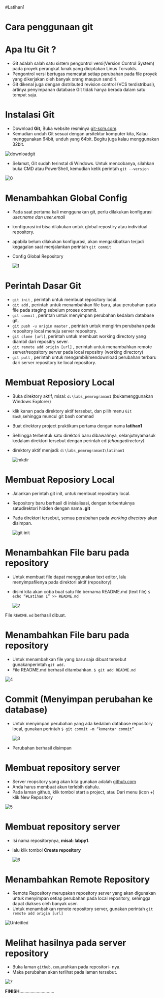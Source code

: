   #Latihan1

# Cara penggunaan git
# Apa Itu Git ?
* Git adalah salah satu sistem pengontrol versi(Version Control System) pada proyek perangkat lunak yang diciptakan Linus Torvalds.
* Pengontrol versi bertugas memcatat setiap perubahan pada file proyek yang dikerjakan oleh banyak orang maupun sendiri.
* Git dikenal juga dengan distributed revision control (VCS terdistribusi), artinya penyimpanan database Git tidak hanya berada dalam satu tempat saja.
# Instalasi Git
* Download **Git**, Buka website resminya [git-scm.com](https://git-scm.com).
* Kemudian unduh Git sesuai dengan arsitektur komputer kita, Kalau
menggunakan 64bit, unduh yang 64bit. Begitu juga kalau
menggunakan 32bit.

![downloadgit](https://user-images.githubusercontent.com/56913656/67956393-9a592100-fc26-11e9-97f0-bd09cbf62134.png)
		
* Selamat, Git sudah terinstal di Windows. Untuk mencobanya,
		silahkan buka CMD atau PowerShell, kemudian ketik perintah
		``git --version``
		
 ![0](https://user-images.githubusercontent.com/57052780/68079037-11eca300-fe15-11e9-8e78-4b1d3782192f.png)
 
# Menambahkan Global Config
* Pada saat pertama kali menggunakan git, perlu dilakukan konfigurasi
*user.name dan user.email*
* konfigurasi ini bisa dilakukan untuk global repostiry atau individual
repository.
* apabila belum dilakukan konfigurasi, akan mengakibatkan terjadi
kegagalan saat menjalankan perintah ``git commit``
* Config Global Repository
		
  ![1](https://user-images.githubusercontent.com/57052780/68079121-d7840580-fe16-11e9-91df-1d48756222db.png)


# Perintah Dasar Git
* ``git init`` , perintah untuk membuat repository local.
* ``git add`` , perintah untuk menambahkan file baru, atau perubahan pada file pada staging sebelum proses commit.
* ``git commit`` , perintah untuk menyimpan perubahan kedalam database git.
* ``git push -u origin master`` , perintah untuk mengirim perubahan pada repository local menuju server repository.
* ``git clone [url]``, perintah untuk membuat working directory yang diambil dari repositry sever.
* ``git remote add origin [url]`` , perintah untuk menambahkan remote server/reopsitory server pada local repositry (working directory)
* ``git pull`` , perintah untuk mengambil/mendownload perubahan terbaru dari server repository ke local repository.
# Membuat Reposiory Local
* Buka direktory aktif, misal: ``d:\labs_pemrograman1`` (bukamenggunakan Windows Explorer)
* klik kanan pada direktory aktif tersebut, dan pilih menu ``Git Bash``,sehingga muncul git bash commad
* Buat direktory project praktikum pertama dengan nama **latihan1**		 
* Sehingga terbentuk satu direktori baru dibawahnya, selanjutnyamasuk kedalam direktori tersebut dengan perintah cd *(changedirectory)*
* direktory aktif menjadi: ``d:\labs_pemrograman1\latihan1``

  ![mkdir](https://user-images.githubusercontent.com/57052780/68079201-78bf8b80-fe18-11e9-8391-e2de3df313a5.png)

# Membuat Reposiory Local
* Jalankan perintah git init, untuk membuat repository local.
* Repository baru berhasil di inisialisasi, dengan terbentuknya satudirektori hidden dengan nama **.git**
* Pada direktori tersebut, semua perubahan pada *working directory* akan disimpan.
		
  ![git init](https://user-images.githubusercontent.com/57052780/68079229-377bab80-fe19-11e9-989b-4550e9522d64.png)

		
# Menambahkan File baru pada repository
* Untuk membuat file dapat menggunakan text editor, lalu menyimpafilenya pada direktori aktif (repository)
* disini kita akan coba buat satu file bernama README.md (text file) ``$ echo “#Latihan 1” >> README.md``
		
  ![2](https://user-images.githubusercontent.com/57052780/68079237-6abe3a80-fe19-11e9-8093-53278ef8f5ef.png)


File ``README.md`` berhasil dibuat.
# Menambahkan File baru pada repository
* Untuk menambahkan file yang baru saja dibuat tersebut gunakanperintah ``git add.``
* File README.md berhasil ditambahkan. ``$ git add README.md``

  
![4](https://user-images.githubusercontent.com/57052780/68079262-d1435880-fe19-11e9-9264-b3729bac9f80.png)

# Commit (Menyimpan perubahan ke database)
* Untuk menyimpan perubahan yang ada kedalam database repository local, gunakan perintah ``$ git commit -m “komentar commit”``

  ![3](https://user-images.githubusercontent.com/57052780/68079246-8fb2ad80-fe19-11e9-9c77-cf8e9983dcab.png)
  
* Perubahan berhasil disimpan
# Membuat repository server
* Server reopsitory yang akan kita gunakan adalah [github.com](https://github.com)
* Anda harus membuat akun terlebih dahulu.
* Pada laman github, klik tombol start a project, atau Dari menu (icon +) klik New Repository

 ![5](https://user-images.githubusercontent.com/57052780/68079388-11efa180-fe1b-11e9-9bb6-a1679c6cd742.png)
  
# Membuat repository server
* Isi nama repositorynya, **misal: labpy1.**
* lalu klik tombol **Create repository**

  ![6](https://user-images.githubusercontent.com/57052780/68079395-377cab00-fe1b-11e9-85fc-a9df7a9723ff.png)
  
# Menambahkan Remote Repository
* Remote Repository merupakan repository server yang akan digunakan untuk menyimpan setiap perubahan pada local repository, sehingga dapat diakses oleh banyak user.
* Untuk menambahkan remote repository server, gunakan perintah ``git remote add origin [url]``

 ![Unteitled](https://user-images.githubusercontent.com/57052780/68079408-77dc2900-fe1b-11e9-9171-46d4c108165b.png)

  
# Melihat hasilnya pada server repository
* Buka laman ``github.com``,arahkan pada repositori- nya.
* Maka perubahan akan terlihat pada laman tersebut.

 ![7](https://user-images.githubusercontent.com/57052780/68079430-e0c3a100-fe1b-11e9-8ce5-63d0a088bf68.png)


  
**FINISH**............................

  
  


